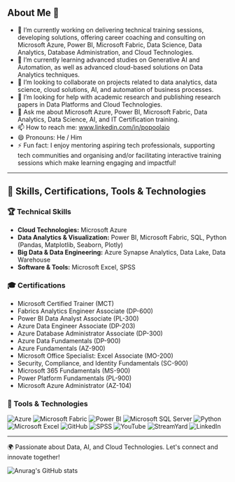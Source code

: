 ## About Me 👋

- 🔭 I’m currently working on delivering technical training sessions, developing solutions, offering career coaching and consulting on Microsoft Azure, Power BI, Microsoft Fabric, Data Science, Data Analytics, Database Administration, and Cloud Technologies.
- 🌱 I’m currently learning advanced studies on Generative AI and Automation, as well as advanced cloud-based solutions on Data Analytics techniques.
- 👯 I’m looking to collaborate on projects related to data analytics, data science, cloud solutions, AI, and automation of business processes.
- 🤔 I’m looking for help with academic research and publishing research papers in Data Platforms and Cloud Technologies.
- 💬 Ask me about Microsoft Azure, Power BI, Microsoft Fabric, Data Analytics, Data Science, AI, and IT Certification training.
- 📫 How to reach me: www.linkedin.com/in/popoolaio
- 😄 Pronouns: He / Him
- ⚡ Fun fact: I enjoy mentoring aspiring tech professionals, supporting tech communities and organising and/or facilitating interactive training sessions which make learning engaging and impactful!

---

## 🚀 Skills, Certifications, Tools & Technologies 

### 🏆 Technical Skills
- **Cloud Technologies:** Microsoft Azure
- **Data Analytics & Visualization:** Power BI, Microsoft Fabric, SQL, Python (Pandas, Matplotlib, Seaborn, Plotly)  
- **Big Data & Data Engineering:** Azure Synapse Analytics, Data Lake, Data Warehouse  
- **Software & Tools:** Microsoft Excel, SPSS

### 🎓 Certifications
- Microsoft Certified Trainer (MCT)
- Fabrics Analytics Engineer Associate (DP-600)
- Power BI Data Analyst Associate (PL-300)
- Azure Data Engineer Associate (DP-203)
- Azure Database Administrator Associate (DP-300)
- Azure Data Fundamentals (DP-900)
- Azure Fundamentals (AZ-900)
- Microsoft Office Specialist: Excel Associate (MO-200)
- Security, Compliance, and Identity Fundamentals (SC-900)
- Microsoft 365 Fundamentals (MS-900)
- Power Platform Fundamentals (PL-900)
- Microsoft Azure Administrator (AZ-104)

### 🔧 Tools & Technologies
![Azure](https://img.shields.io/badge/Microsoft%20Azure-0089D6?style=for-the-badge&logo=microsoft-azure&logoColor=white)
![Microsoft Fabric](https://img.shields.io/badge/Microsoft%20Fabric-9B59B6?style=for-the-badge&logo=microsoft&logoColor=white)
![Power BI](https://img.shields.io/badge/Power%20BI-F2C811?style=for-the-badge&logo=power-bi&logoColor=black)
![Microsoft SQL Server](https://img.shields.io/badge/Microsoft%20SQL%20Server-CC2927?style=for-the-badge&logo=microsoft-sql-server&logoColor=white)
![Python](https://img.shields.io/badge/Python-3776AB?style=for-the-badge&logo=python&logoColor=white)
![Microsoft Excel](https://img.shields.io/badge/Microsoft%20Excel-217346?style=for-the-badge&logo=microsoft-excel&logoColor=white)
![GitHub](https://img.shields.io/badge/GitHub-181717?style=for-the-badge&logo=github&logoColor=white)
![SPSS](https://img.shields.io/badge/SPSS-1B1464?style=for-the-badge&logo=spss&logoColor=white)
![YouTube](https://img.shields.io/badge/YouTube-FF0000?style=for-the-badge&logo=youtube&logoColor=white)
![StreamYard](https://img.shields.io/badge/StreamYard-0A66C2?style=for-the-badge&logo=streamyard&logoColor=white)
![LinkedIn](https://img.shields.io/badge/LinkedIn-0A66C2?style=for-the-badge&logo=linkedin&logoColor=white) 




---
🌍 Passionate about Data, AI, and Cloud Technologies. Let's connect and innovate together!


![Anurag's GitHub stats](https://github-readme-stats.vercel.app/api?username=popoolaio&show_icons=true&theme=radical)



<!--
